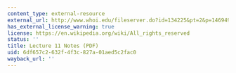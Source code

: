 ```yaml
---
content_type: external-resource
external_url: http://www.whoi.edu/fileserver.do?id=134225&pt=2&p=146949
has_external_license_warning: true
license: https://en.wikipedia.org/wiki/All_rights_reserved
status: ''
title: Lecture 11 Notes (PDF)
uid: 6df657c2-632f-4f3c-827a-01aed5c2fac0
wayback_url: ''
---
```

